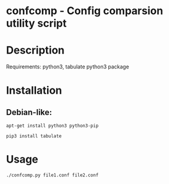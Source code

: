 # confcomp - Config comparsion utility script
Description
===========

Requirements: python3, tabulate python3 package

Installation
============
Debian-like:
------------

  `apt-get install python3 python3-pip`
  
  `pip3 install tabulate`
  
Usage
=====

`./confcomp.py file1.conf file2.conf`
